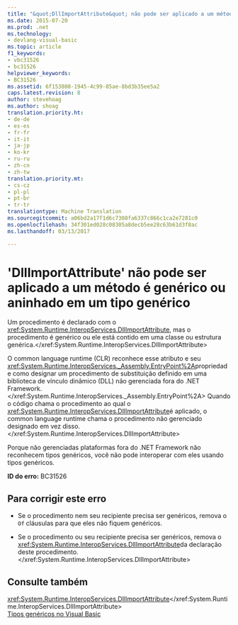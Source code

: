 ```yaml
---
title: "&quot;DllImportAttribute&quot; não pode ser aplicado a um método é genérico ou aninhado em um tipo genérico | Documentos do Microsoft"
ms.date: 2015-07-20
ms.prod: .net
ms.technology:
- devlang-visual-basic
ms.topic: article
f1_keywords:
- vbc31526
- bc31526
helpviewer_keywords:
- BC31526
ms.assetid: 6f153808-1945-4c99-85ae-8bd3b35ee5a2
caps.latest.revision: 8
author: stevehoag
ms.author: shoag
translation.priority.ht:
- de-de
- es-es
- fr-fr
- it-it
- ja-jp
- ko-kr
- ru-ru
- zh-cn
- zh-tw
translation.priority.mt:
- cs-cz
- pl-pl
- pt-br
- tr-tr
translationtype: Machine Translation
ms.sourcegitcommit: a06bd2a17f1d6c7308fa6337c866c1ca2e7281c0
ms.openlocfilehash: 34f301ed028c08305a8decb5ee28c63b61d3f8ac
ms.lasthandoff: 03/13/2017

---
```

# <a name="39systemruntimeinteropservicesdllimportattribute39-cannot-be-applied-to-a-method-that-is-generic-or-nested-in-a-generic-type"></a>'DllImportAttribute' não pode ser aplicado a um método é genérico ou aninhado em um tipo genérico
Um procedimento é declarado com o <xref:System.Runtime.InteropServices.DllImportAttribute>, mas o procedimento é genérico ou ele está contido em uma classe ou estrutura genérica.</xref:System.Runtime.InteropServices.DllImportAttribute>  
  
 O common language runtime (CLR) reconhece esse atributo e seu <xref:System.Runtime.InteropServices._Assembly.EntryPoint%2A>propriedade como designar um procedimento de substituição definido em uma biblioteca de vínculo dinâmico (DLL) não gerenciada fora do .NET Framework.</xref:System.Runtime.InteropServices._Assembly.EntryPoint%2A> Quando o código chama o procedimento ao qual o <xref:System.Runtime.InteropServices.DllImportAttribute>é aplicado, o common language runtime chama o procedimento não gerenciado designado em vez disso.</xref:System.Runtime.InteropServices.DllImportAttribute>  
  
 Porque não gerenciadas plataformas fora do .NET Framework não reconhecem tipos genéricos, você não pode interoperar com eles usando tipos genéricos.  
  
 **ID do erro:** BC31526  
  
## <a name="to-correct-this-error"></a>Para corrigir este erro  
  
-   Se o procedimento nem seu recipiente precisa ser genéricos, remova o `Of` cláusulas para que eles não fiquem genéricos.  
  
-   Se o procedimento ou seu recipiente precisa ser genéricos, remova o <xref:System.Runtime.InteropServices.DllImportAttribute>da declaração deste procedimento.</xref:System.Runtime.InteropServices.DllImportAttribute>  
  
## <a name="see-also"></a>Consulte também  
 <xref:System.Runtime.InteropServices.DllImportAttribute></xref:System.Runtime.InteropServices.DllImportAttribute>   
 [Tipos genéricos no Visual Basic](../../visual-basic/programming-guide/language-features/data-types/generic-types.md)
